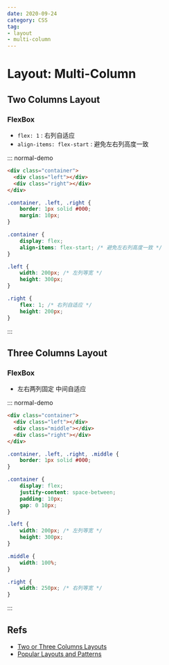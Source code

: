 ```yaml
---
date: 2020-09-24
category: CSS
tag: 
- layout
- multi-column
---
```


# Layout: Multi-Column

## Two Columns Layout

### FlexBox

- `flex: 1` : 右列自适应
- `align-items: flex-start` : 避免左右列高度一致

::: normal-demo
```html
<div class="container">
  <div class="left"></div>
  <div class="right"></div>
</div>
```

```css
.container, .left, .right {
	border: 1px solid #000;
	margin: 10px;
}

.container {
	display: flex;
	align-items: flex-start; /* 避免左右列高度一致 */
}

.left {
	width: 200px; /* 左列等宽 */
	height: 300px;
}

.right {
	flex: 1; /* 右列自适应 */
	height: 200px;
}
```
:::

## Three Columns Layout

### FlexBox

- 左右两列固定 中间自适应

::: normal-demo
```html
<div class="container">
  <div class="left"></div>
  <div class="middle"></div>
  <div class="right"></div>
</div>
```

```css
.container, .left, .right, .middle {
	border: 1px solid #000;
}

.container {
	display: flex;
	justify-content: space-between;
	padding: 10px;
	gap: 0 10px;
}

.left {
	width: 200px; /* 左列等宽 */
	height: 300px;
}

.middle {
	width: 100%;
}

.right {
	width: 250px; /* 右列等宽 */
}
```
:::

## Refs

- [Two or Three Columns Layouts](https://vue3js.cn/interview/css/column_layout.html)
- [Popular Layouts and Patterns](https://csslayout.io/)
